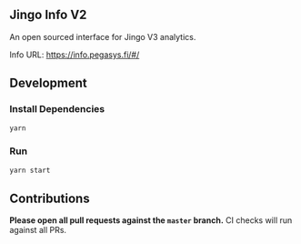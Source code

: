 ## Jingo Info V2

An open sourced interface for Jingo V3 analytics.

Info URL: https://info.pegasys.fi/#/

## Development

### Install Dependencies

```bash
yarn
```

### Run

```bash
yarn start
```

## Contributions

**Please open all pull requests against the `master` branch.**
CI checks will run against all PRs.
